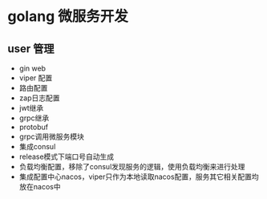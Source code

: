 # golang 微服务开发
## user 管理 
- gin web
- viper 配置
- 路由配置
- zap日志配置
- jwt继承
- grpc继承
- protobuf
- grpc调用微服务模块
- 集成consul
- release模式下端口号自动生成
- 负载均衡配置，移除了consul发现服务的逻辑，使用负载均衡来进行处理
- 集成配置中心nacos，viper只作为本地读取nacos配置，服务其它相关配置均放在nacos中